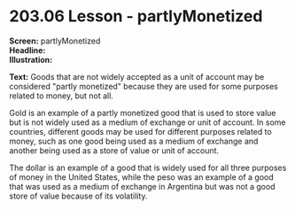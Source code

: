 # 203.06 Lesson - partlyMonetized

**Screen:** partlyMonetized\
**Headline:**\
**Illustration:**

**Text:** Goods that are not widely accepted as a unit of account may be considered "partly monetized" because they are used for some purposes related to money, but not all.&#x20;

Gold is an example of a partly monetized good that is used to store value but is not widely used as a medium of exchange or unit of account. In some countries, different goods may be used for different purposes related to money, such as one good being used as a medium of exchange and another being used as a store of value or unit of account.&#x20;

The dollar is an example of a good that is widely used for all three purposes of money in the United States, while the peso was an example of a good that was used as a medium of exchange in Argentina but was not a good store of value because of its volatility.
